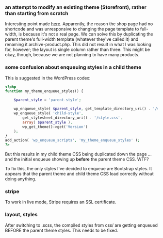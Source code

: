 ### an attempt to modify an existing theme (Storefront), rather than starting from scratch

Interesting point made [here](https://wordpress.org/support/topic/unable-to-make-shop-page-full-width/). Apparently, the reason the shop page had no shortcode and was unresponsive to changing the page template to full-width, is because it's not a real page. We can solve this by duplicating the parent theme's full-width template (whatever they've called it) and renaming it archive-product.php. This did not result in what I was looking for, however; the layout is single column rather than three. This might be okay, though, because we are not planning to have many products.

### some confusion about enqueuing styles in a child theme

This is suggested in the WordPress codex:

```php
<?php
function my_theme_enqueue_styles() {

    $parent_style = 'parent-style';

    wp_enqueue_style( $parent_style, get_template_directory_uri() . '/style.css' );
    wp_enqueue_style( 'child-style',
        get_stylesheet_directory_uri() . '/style.css',
        array( $parent_style ),
        wp_get_theme()->get('Version')
    );
}
add_action( 'wp_enqueue_scripts', 'my_theme_enqueue_styles' );
?>
```

But this results in my child theme CSS being duplicated down the page ... and the initial enqueue showing up **before** the parent theme CSS. WTF?

To fix this, the only styles I've decided to enqueue are Bootstrap styles. It appears that the parent theme and child theme CSS load correctly without doing anything.

### stripe

To work in live mode, Stripe requires an SSL certificate.

### layout, styles

After switching to .scss, the compiled styles from css/ are getting enqueued BEFORE the parent theme styles. This needs to be fixed.
